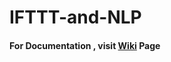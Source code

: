 # IFTTT-and-NLP

#### For Documentation , visit [Wiki](https://github.com/eYSIP-2018/IFTTT-and-NLP/wiki) Page
